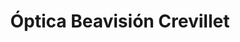 ---
title: "Óptica Beavisión Crevillet"
url: /el-puerto-de-santa-maria/optica-beavision-crevillet/
shop: óptico
---